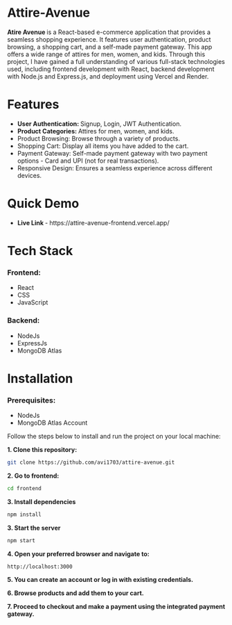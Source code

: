 # Attire-Avenue

<b> Atire Avenue </b> is a React-based e-commerce application that provides a seamless shopping experience. It features user authentication, product browsing, a shopping cart, and a self-made payment gateway. This app offers a wide range of attires for men, women, and kids. Through this project, I have gained a full understanding of various full-stack technologies used, including frontend development with React, backend development with Node.js and Express.js, and deployment using Vercel and Render.

# Features
<ul>
  <li><b>User Authentication: </b>Signup, Login, JWT Authentication. </li>
  <li><b>Product Categories: </b>Attires for men, women, and kids. </li>
  <li>Product Browsing: </b> Browse through a variety of products. </li>
  <li>Shopping Cart: </b> Display all items you have added to the cart. </li>
  <li>Payment Gateway: </b>Self-made payment gateway with two payment options - Card and UPI (not for real transactions). </li>
  <li>Responsive Design: </b> Ensures a seamless experience across different devices. </li>
</ul>

# Quick Demo
<ul>
  <li><b>Live Link </b>- https://attire-avenue-frontend.vercel.app/</li>
</ul>

# Tech Stack 
<h3> Frontend: </h3>
<ul>
  <li>React</li>
  <li>CSS</li>
  <li>JavaScript</li>
</ul>
<h3> Backend:</h3>
<ul>
  <li>NodeJs</li>
  <li>ExpressJs</li>
  <li>MongoDB Atlas</li>
</ul>

# Installation
### Prerequisites:
  - NodeJs
  - MongoDB Atlas Account

    
Follow the steps below to install and run the project on your local machine:

  **1.  Clone this repository:**
  ```bash
  git clone https://github.com/avi1703/attire-avenue.git
  ```
  **2.  Go to frontend:**
  ```bash
  cd frontend
  ```
  **3. Install dependencies**
  ```bash
  npm install
  ```
  **3.  Start the server**
  ```bash
  npm start
  ```
  **4. Open your preferred browser and navigate to:**
  ```bash
  http://localhost:3000
  ```
  **5. You can create an account or log in with existing credentials.**

  
  **6. Browse products and add them to your cart.**

  
  **7. Proceed to checkout and make a payment using the integrated payment gateway.**
</ol>
